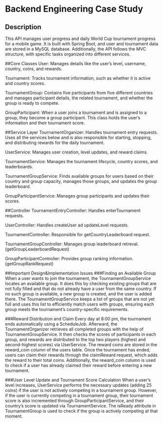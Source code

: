 # Backend Engineering Case Study

## Description
This API manages user progress and daily World Cup tournament progress for a mobile game. It is built with Spring Boot, and user and tournament data are stored in a MySQL database. 
Additionally, the API follows the MVC structure, with specific tasks organized into different services.

##Core Classes
User: Manages details like the user’s level, username, country, coins, and rewards.

Tournament: Tracks tournament information, such as whether it is active and country scores.

TournamentGroup: Contains five participants from five different countries and manages participant details, the related tournament, and whether the group is ready to compete.

GroupParticipant: When a user joins a tournament and is assigned to a group, they become a group participant. This class holds the user’s information and their tournament score.

##Service Layer
TournamentOrganizer: Handles tournament entry requests. Uses all the services below and is also responsible for starting, stopping, and distributing rewards for the daily tournament.

UserService: Manages user creation, level updates, and reward claims.

TournamentService: Manages the tournament lifecycle, country scores, and leaderboards.

TournamentGroupService: Finds available groups for users based on their country and group capacity, manages those groups, and updates the group leaderboard.

GroupParticipantService: Manages group participants and updates their scores.



##Controller
TournamentEntryController: Handles enterTournament requests.

UserController: Handles createUser ad updateLevel requests.

TournamentController: Responsible for getCountryLeaderboard request.

TournamentGroupController: Manages group leaderboard retreval. (getGroupLeaderboardRequest)

GroupParticipantController: Provides group ranking information. (getGroupRankRequest)


##Important Design&Implementation Issues
###Finding an Available Group
When a user wants to join the tournament, the TournamentGroupService locates an available group. It does this by checking existing groups that are not fully filled and 
that do not already have a user from the same country. If no such group is available, a new group is created, and the user is added there. The TournamentGroupService 
keeps a list of groups that are not yet full and uses this list to efficiently match users with groups, ensuring each group meets the tournament’s country-specific requirements.

###Reward Distribution and Claim
Every day at 8:00 pm, the tournament ends automatically using a ScheduleJob. Afterward, the TournamentOrganizer retrieves all completed groups with the help of TournamentGroupService. 
It then checks the scores of participants in each group, and rewards are distributed to the top two players (highest and second-highest scores) via UserService. 
The reward coins are stored in the reward_coin column of the users table. Once the tournament has ended, users can claim their rewards through the claimReward request, 
which adds the reward to their total coins. Additionally, the reward_coin column is used to check if a user has already claimed their reward before entering a new tournament.

###User Level Update and Tournament Score Calculation
When a user’s level increases, UserService performs the necessary updates (adding 25 coins) if the user is not actively competing in a tournament group. 
However, if the user is currently competing in a tournament group, their tournament score is also incremented through GroupParticipantService, 
and their country’s score is updated via TournamentService. The isReady attribute in TournamentGroup is used to check if the group is actively competing at that moment.

